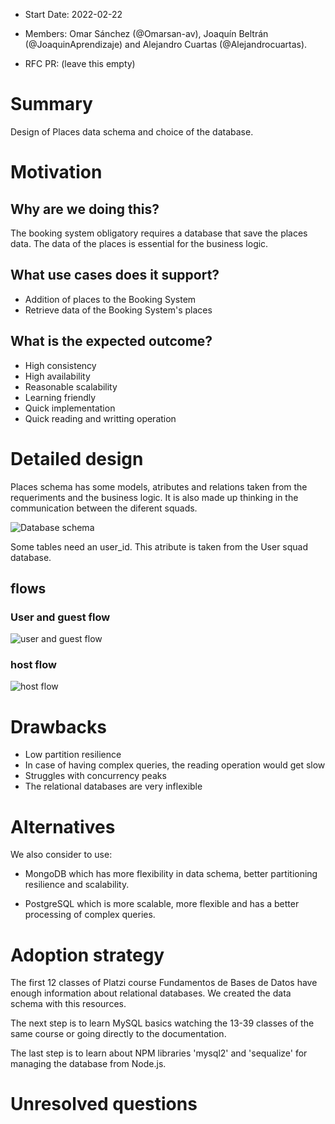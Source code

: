 - Start Date: 2022-02-22
- Members: Omar Sánchez (@Omarsan-av), Joaquín Beltrán (@JoaquinAprendizaje) and Alejandro Cuartas (@Alejandrocuartas).

- RFC PR: (leave this empty)

# Summary

Design of Places data schema and choice of the database.

# Motivation

## Why are we doing this? 

The booking system obligatory requires a database that save the places data. The data of the places is essential for the business logic.
 
## What use cases does it support? 

- Addition of places to the Booking System
- Retrieve data of the Booking System's places

## What is the expected outcome?

- High consistency
- High availability
- Reasonable scalability 
- Learning friendly
- Quick implementation 
- Quick reading and writting operation

# Detailed design

Places schema has some models, atributes and relations taken from the requeriments and the business logic. It is also made up thinking in the communication between the diferent squads.

![Database schema](https://res.cloudinary.com/dvpcbukeh/image/upload/v1645637600/schema_rql8zb.png)

Some tables need an user_id. This atribute is taken from the User squad database.

## flows

### User and guest flow

![user and guest flow](https://res.cloudinary.com/dvpcbukeh/image/upload/v1645620892/user_guest_flow_iwqvaz.png)

### host flow

![host flow](https://res.cloudinary.com/dvpcbukeh/image/upload/v1645620892/host_flow_aljumt.png)

# Drawbacks

- Low partition resilience
- In case of having complex queries, the reading operation would get slow 
- Struggles with concurrency peaks
- The relational databases are very inflexible

# Alternatives

We also consider to use:

- MongoDB which has more flexibility in data schema, better partitioning resilience and scalability.

- PostgreSQL which is more scalable, more flexible and has a better processing of complex queries.

# Adoption strategy

The first 12 classes of Platzi course Fundamentos de Bases de Datos have enough information about relational databases. We created the data schema with this resources. 

The next step is to learn MySQL basics watching the 13-39 classes of the same course or going directly to the documentation.

The last step is to learn about NPM libraries 'mysql2' and 'sequalize' for managing the database from Node.js.

# Unresolved questions

